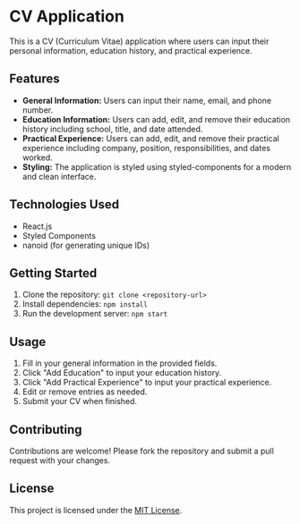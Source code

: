 # CV Application

This is a CV (Curriculum Vitae) application where users can input their personal information, education history, and practical experience.

## Features

- **General Information:** Users can input their name, email, and phone number.
- **Education Information:** Users can add, edit, and remove their education history including school, title, and date attended.
- **Practical Experience:** Users can add, edit, and remove their practical experience including company, position, responsibilities, and dates worked.
- **Styling:** The application is styled using styled-components for a modern and clean interface.

## Technologies Used

- React.js
- Styled Components
- nanoid (for generating unique IDs)

## Getting Started

1. Clone the repository: `git clone <repository-url>`
2. Install dependencies: `npm install`
3. Run the development server: `npm start`

## Usage

1. Fill in your general information in the provided fields.
2. Click "Add Education" to input your education history.
3. Click "Add Practical Experience" to input your practical experience.
4. Edit or remove entries as needed.
5. Submit your CV when finished.

## Contributing

Contributions are welcome! Please fork the repository and submit a pull request with your changes.

## License

This project is licensed under the [MIT License](LICENSE).
